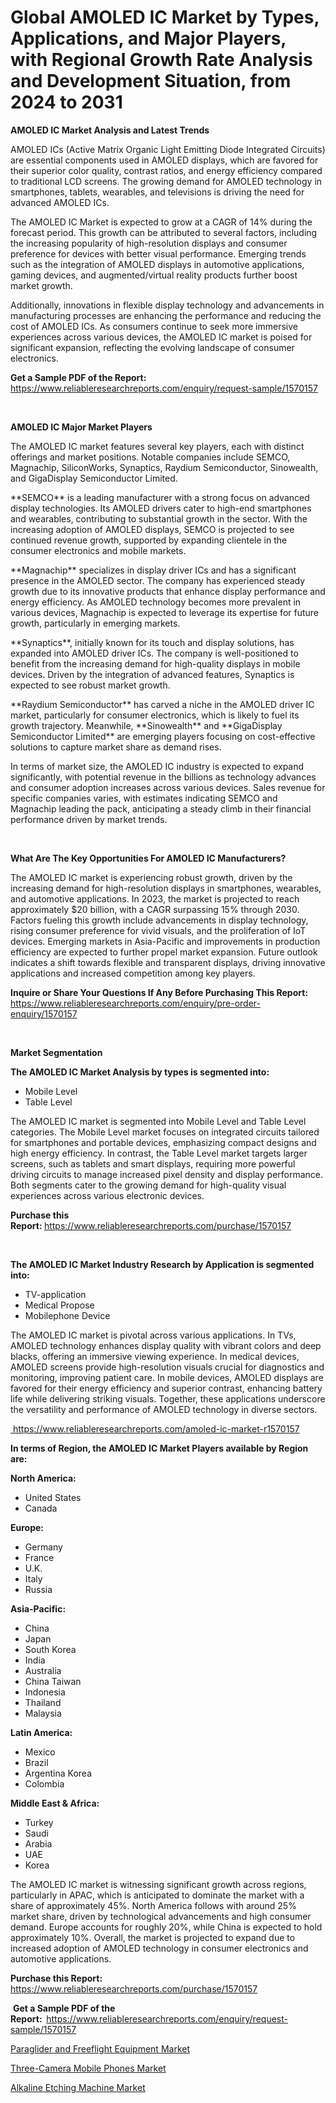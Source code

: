 <p><h1>Global AMOLED IC Market by Types, Applications, and Major Players, with Regional Growth Rate Analysis and Development Situation, from 2024 to 2031</h1></p><p><strong>AMOLED IC Market Analysis and Latest Trends</strong></p>
<p><p>AMOLED ICs (Active Matrix Organic Light Emitting Diode Integrated Circuits) are essential components used in AMOLED displays, which are favored for their superior color quality, contrast ratios, and energy efficiency compared to traditional LCD screens. The growing demand for AMOLED technology in smartphones, tablets, wearables, and televisions is driving the need for advanced AMOLED ICs.</p><p>The AMOLED IC Market is expected to grow at a CAGR of 14% during the forecast period. This growth can be attributed to several factors, including the increasing popularity of high-resolution displays and consumer preference for devices with better visual performance. Emerging trends such as the integration of AMOLED displays in automotive applications, gaming devices, and augmented/virtual reality products further boost market growth. </p><p>Additionally, innovations in flexible display technology and advancements in manufacturing processes are enhancing the performance and reducing the cost of AMOLED ICs. As consumers continue to seek more immersive experiences across various devices, the AMOLED IC market is poised for significant expansion, reflecting the evolving landscape of consumer electronics.</p></p>
<p><strong>Get a Sample PDF of the Report:&nbsp;</strong> <a href="https://www.reliableresearchreports.com/enquiry/request-sample/1570157?utm_campaign=11&utm_medium=2&utm_source=Github&utm_content=ia&utm_term=29122024&utm_id=amoled-ic">https://www.reliableresearchreports.com/enquiry/request-sample/1570157</a></p>
<p>&nbsp;</p>
<p><strong>AMOLED IC Major Market Players</strong></p>
<p><p>The AMOLED IC market features several key players, each with distinct offerings and market positions. Notable companies include SEMCO, Magnachip, SiliconWorks, Synaptics, Raydium Semiconductor, Sinowealth, and GigaDisplay Semiconductor Limited.</p><p>**SEMCO** is a leading manufacturer with a strong focus on advanced display technologies. Its AMOLED drivers cater to high-end smartphones and wearables, contributing to substantial growth in the sector. With the increasing adoption of AMOLED displays, SEMCO is projected to see continued revenue growth, supported by expanding clientele in the consumer electronics and mobile markets.</p><p>**Magnachip** specializes in display driver ICs and has a significant presence in the AMOLED sector. The company has experienced steady growth due to its innovative products that enhance display performance and energy efficiency. As AMOLED technology becomes more prevalent in various devices, Magnachip is expected to leverage its expertise for future growth, particularly in emerging markets.</p><p>**Synaptics**, initially known for its touch and display solutions, has expanded into AMOLED driver ICs. The company is well-positioned to benefit from the increasing demand for high-quality displays in mobile devices. Driven by the integration of advanced features, Synaptics is expected to see robust market growth.</p><p>**Raydium Semiconductor** has carved a niche in the AMOLED driver IC market, particularly for consumer electronics, which is likely to fuel its growth trajectory. Meanwhile, **Sinowealth** and **GigaDisplay Semiconductor Limited** are emerging players focusing on cost-effective solutions to capture market share as demand rises.</p><p>In terms of market size, the AMOLED IC industry is expected to expand significantly, with potential revenue in the billions as technology advances and consumer adoption increases across various devices. Sales revenue for specific companies varies, with estimates indicating SEMCO and Magnachip leading the pack, anticipating a steady climb in their financial performance driven by market trends.</p></p>
<p>&nbsp;</p>
<p><strong>What Are The Key Opportunities For AMOLED IC Manufacturers?</strong></p>
<p><p>The AMOLED IC market is experiencing robust growth, driven by the increasing demand for high-resolution displays in smartphones, wearables, and automotive applications. In 2023, the market is projected to reach approximately $20 billion, with a CAGR surpassing 15% through 2030. Factors fueling this growth include advancements in display technology, rising consumer preference for vivid visuals, and the proliferation of IoT devices. Emerging markets in Asia-Pacific and improvements in production efficiency are expected to further propel market expansion. Future outlook indicates a shift towards flexible and transparent displays, driving innovative applications and increased competition among key players.</p></p>
<p><strong>Inquire or Share Your Questions If Any Before Purchasing This Report:</strong> <a href="https://www.reliableresearchreports.com/enquiry/pre-order-enquiry/1570157?utm_campaign=11&utm_medium=2&utm_source=Github&utm_content=ia&utm_term=29122024&utm_id=amoled-ic">https://www.reliableresearchreports.com/enquiry/pre-order-enquiry/1570157</a></p>
<p>&nbsp;</p>
<p><strong>Market Segmentation</strong></p>
<p><strong>The AMOLED IC Market Analysis by types is segmented into:</strong></p>
<p><ul><li>Mobile Level</li><li>Table Level</li></ul></p>
<p><p>The AMOLED IC market is segmented into Mobile Level and Table Level categories. The Mobile Level market focuses on integrated circuits tailored for smartphones and portable devices, emphasizing compact designs and high energy efficiency. In contrast, the Table Level market targets larger screens, such as tablets and smart displays, requiring more powerful driving circuits to manage increased pixel density and display performance. Both segments cater to the growing demand for high-quality visual experiences across various electronic devices.</p></p>
<p><strong>Purchase this Report:&nbsp;</strong><a href="https://www.reliableresearchreports.com/purchase/1570157?utm_campaign=11&utm_medium=2&utm_source=Github&utm_content=ia&utm_term=29122024&utm_id=amoled-ic">https://www.reliableresearchreports.com/purchase/1570157</a></p>
<p>&nbsp;</p>
<p><strong>The AMOLED IC Market Industry Research by Application is segmented into:</strong></p>
<p><ul><li>TV-application</li><li>Medical Propose</li><li>Mobilephone Device</li></ul></p>
<p><p>The AMOLED IC market is pivotal across various applications. In TVs, AMOLED technology enhances display quality with vibrant colors and deep blacks, offering an immersive viewing experience. In medical devices, AMOLED screens provide high-resolution visuals crucial for diagnostics and monitoring, improving patient care. In mobile devices, AMOLED displays are favored for their energy efficiency and superior contrast, enhancing battery life while delivering striking visuals. Together, these applications underscore the versatility and performance of AMOLED technology in diverse sectors.</p></p>
<p><a href="https://www.reliableresearchreports.com/amoled-ic-market-r1570157?utm_campaign=11&utm_medium=2&utm_source=Github&utm_content=ia&utm_term=29122024&utm_id=amoled-ic">&nbsp;https://www.reliableresearchreports.com/amoled-ic-market-r1570157</a></p>
<p><strong>In terms of Region, the AMOLED IC Market Players available by Region are:</strong></p>
<p>
    <p> <strong> North America: </strong>
        <ul>
            <li>United States</li>
            <li>Canada</li>
        </ul>
        </p> 
    <p> <strong> Europe: </strong>
        <ul>
            <li>Germany</li>
            <li>France</li>
            <li>U.K.</li>
            <li>Italy</li>
            <li>Russia</li>
        </ul>
        </p> 
    <p> <strong> Asia-Pacific: </strong>
        <ul>
            <li>China</li>
            <li>Japan</li>
            <li>South Korea</li>
            <li>India</li>
            <li>Australia</li>
            <li>China Taiwan</li>
            <li>Indonesia</li>
            <li>Thailand</li>
            <li>Malaysia</li>
        </ul>
        </p> 
    <p> <strong> Latin America: </strong>
        <ul>
            <li>Mexico</li>
            <li>Brazil</li>
            <li>Argentina Korea</li>
            <li>Colombia</li>
        </ul>
        </p> 
    <p> <strong> Middle East & Africa: </strong>
        <ul>
            <li>Turkey</li>
            <li>Saudi</li>
            <li>Arabia</li>
            <li>UAE</li>
            <li>Korea</li>
        </ul>
    </p>
    </p>
<p><p>The AMOLED IC market is witnessing significant growth across regions, particularly in APAC, which is anticipated to dominate the market with a share of approximately 45%. North America follows with around 25% market share, driven by technological advancements and high consumer demand. Europe accounts for roughly 20%, while China is expected to hold approximately 10%. Overall, the market is projected to expand due to increased adoption of AMOLED technology in consumer electronics and automotive applications.</p></p>
<p><strong>Purchase this Report: </strong><a href="https://www.reliableresearchreports.com/purchase/1570157?utm_campaign=11&utm_medium=2&utm_source=Github&utm_content=ia&utm_term=29122024&utm_id=amoled-ic">https://www.reliableresearchreports.com/purchase/1570157</a></p>
<p>&nbsp;<strong>Get a Sample PDF of the Report:&nbsp;&nbsp;</strong><a href="https://www.reliableresearchreports.com/enquiry/request-sample/1570157?utm_campaign=11&utm_medium=2&utm_source=Github&utm_content=ia&utm_term=29122024&utm_id=amoled-ic">https://www.reliableresearchreports.com/enquiry/request-sample/1570157</a></p>
<p><strong></strong></p>
<p><p><a href="https://github.com/gukenneth26571/Market-Research-Report-List-1/blob/main/paraglider-and-freeflight-equipment-market.md?utm_campaign=11&utm_medium=2&utm_source=Github&utm_content=ia&utm_term=29122024&utm_id=amoled-ic">Paraglider and Freeflight Equipment Market</a></p><p><a href="https://github.com/triattwood9919/Market-Research-Report-List-1/blob/main/three-camera-mobile-phones-market.md?utm_campaign=11&utm_medium=2&utm_source=Github&utm_content=ia&utm_term=29122024&utm_id=amoled-ic">Three-Camera Mobile Phones Market</a></p><p><a href="https://github.com/stillsfloria19981/Market-Research-Report-List-1/blob/main/alkaline-etching-machine-market.md?utm_campaign=11&utm_medium=2&utm_source=Github&utm_content=ia&utm_term=29122024&utm_id=amoled-ic">Alkaline Etching Machine Market</a></p></p>